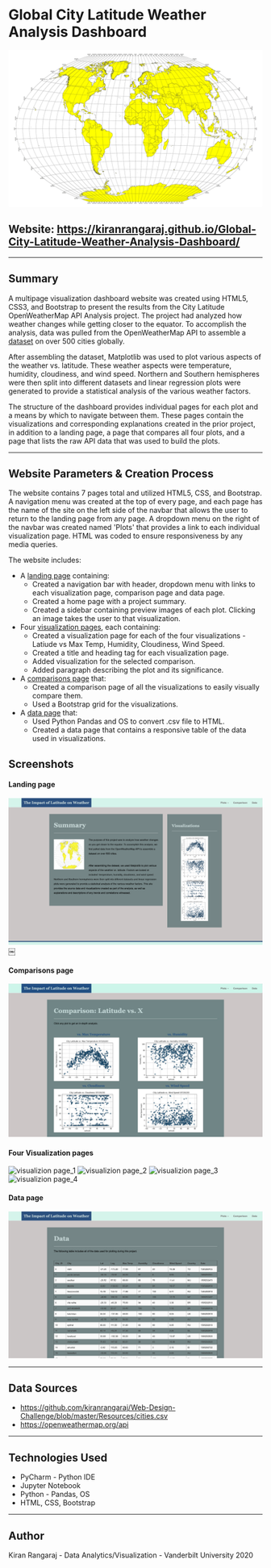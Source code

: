 # Global City Latitude Weather Analysis Dashboard 

<p align="center">
   <img src="assets/images/latitude_world_map.png" width="600">
</p>

## Website: https://kiranrangaraj.github.io/Global-City-Latitude-Weather-Analysis-Dashboard/

---

## Summary ##

A multipage visualization dashboard website was created using HTML5, CSS3, and Bootstrap to present the results from the City Latitude OpenWeatherMap API Analysis project. The project had analyzed how weather changes while getting closer to the equator. To accomplish the analysis, data was pulled from the OpenWeatherMap API to assemble a [dataset](Resources/cities.csv) on over 500 cities globally.

After assembling the dataset, Matplotlib was used to plot various aspects of the weather vs. latitude. These weather aspects were temperature, humidity, cloudiness, and wind speed. Northern and Southern hemispheres were then split into different datasets and linear regression plots were generated to provide a statistical analysis of the various weather factors.

The structure of the dashboard provides individual pages for each plot and a means by which to navigate between them. These pages contain the visualizations and corresponding explanations created in the prior project, in addition to a landing page, a page that compares all four plots, and a page that lists the raw API data that was used to build the plots.

---

## Website Parameters & Creation Process ##
The website contains 7 pages total and utilized HTML5, CSS, and Bootstrap. A navigation menu was created at the top of every page, and each page has the name of the site on the left side of the navbar that allows the user to return to the landing page from any page. A dropdown menu on the right of the navbar was created named 'Plots' that provides a link to each individual visualization page. HTML was coded to ensure responsiveness by any media queries.

The website includes: 
* A [landing page](#landing-page) containing:
   * Created a navigation bar with header, dropdown menu with links to each visualization page, comparison page and data page.
   * Created a home page with a project summary.
   * Created a sidebar containing preview images of each plot. Clicking an image takes the user to that visualization.
* Four [visualization pages](#visualization-pages), each containing:
   * Created a visualization page for each of the four visualizations - Latiude vs Max Temp, Humidity, Cloudiness, Wind Speed.
   * Created a title and heading tag for each visualization page.
   * Added visualization for the selected comparison.
   * Added paragraph describing the plot and its significance.
* A [comparisons page](#comparisons-page) that:
   * Created a comparison page of all the visualizations to easily visually compare them.
   * Used a Bootstrap grid for the visualizations.
* A [data page](#data-page) that:
   * Used Python Pandas and OS to convert .csv file to HTML.
   * Created a data page that contains a responsive table of the data used in visualizations.

## Screenshots ##

#### <a id="landing-page"></a>Landing page

![landing page](assets/images/LandingPage.png)
￼
#### <a id="comparisons-page"></a>Comparisons page

![comparison page](assets/images/Comparison.png)

#### <a id="visualization-pages"></a>Four Visualization pages

![visualizion page_1](Images/Humidity.png)
![visualizion page_2](Images/Cloudiness.png)
![visualizion page_3](Images/MaxTemp.png)
![visualizion page_4](Images/WindSpeed.png)

#### <a id="data-page"></a>Data page

![data page](assets/images/Data.png)

---

## Data Sources ##
* https://github.com/kiranrangaraj/Web-Design-Challenge/blob/master/Resources/cities.csv
* https://openweathermap.org/api

---

## Technologies Used ##
* PyCharm - Python IDE
* Jupyter Notebook
* Python - Pandas, OS
* HTML, CSS, Bootstrap

---

## Author ##
Kiran Rangaraj - Data Analytics/Visualization - Vanderbilt University 2020
